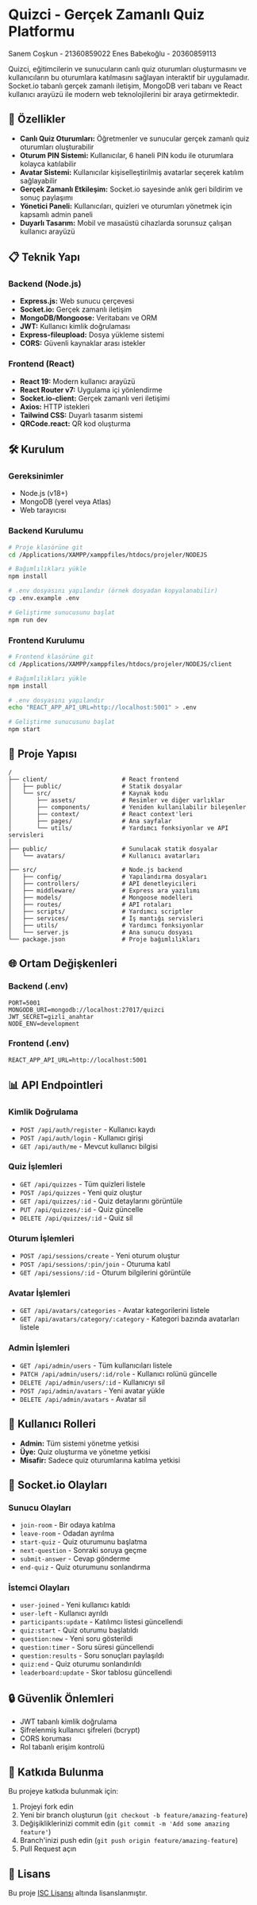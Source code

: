 # Quizci - Gerçek Zamanlı Quiz Platformu

Sanem Coşkun - 21360859022
Enes Babekoğlu - 20360859113

Quizci, eğitimcilerin ve sunucuların canlı quiz oturumları oluşturmasını ve kullanıcıların bu oturumlara katılmasını sağlayan interaktif bir uygulamadır. Socket.io tabanlı gerçek zamanlı iletişim, MongoDB veri tabanı ve React kullanıcı arayüzü ile modern web teknolojilerini bir araya getirmektedir.

## 🚀 Özellikler

- **Canlı Quiz Oturumları:** Öğretmenler ve sunucular gerçek zamanlı quiz oturumları oluşturabilir
- **Oturum PIN Sistemi:** Kullanıcılar, 6 haneli PIN kodu ile oturumlara kolayca katılabilir
- **Avatar Sistemi:** Kullanıcılar kişiselleştirilmiş avatarlar seçerek katılım sağlayabilir
- **Gerçek Zamanlı Etkileşim:** Socket.io sayesinde anlık geri bildirim ve sonuç paylaşımı
- **Yönetici Paneli:** Kullanıcıları, quizleri ve oturumları yönetmek için kapsamlı admin paneli
- **Duyarlı Tasarım:** Mobil ve masaüstü cihazlarda sorunsuz çalışan kullanıcı arayüzü

## 📋 Teknik Yapı

### Backend (Node.js)

- **Express.js:** Web sunucu çerçevesi
- **Socket.io:** Gerçek zamanlı iletişim
- **MongoDB/Mongoose:** Veritabanı ve ORM
- **JWT:** Kullanıcı kimlik doğrulaması
- **Express-fileupload:** Dosya yükleme sistemi
- **CORS:** Güvenli kaynaklar arası istekler

### Frontend (React)

- **React 19:** Modern kullanıcı arayüzü
- **React Router v7:** Uygulama içi yönlendirme
- **Socket.io-client:** Gerçek zamanlı veri iletişimi
- **Axios:** HTTP istekleri
- **Tailwind CSS:** Duyarlı tasarım sistemi
- **QRCode.react:** QR kod oluşturma

## 🛠️ Kurulum

### Gereksinimler

- Node.js (v18+)
- MongoDB (yerel veya Atlas)
- Web tarayıcısı

### Backend Kurulumu

```bash
# Proje klasörüne git
cd /Applications/XAMPP/xamppfiles/htdocs/projeler/NODEJS

# Bağımlılıkları yükle
npm install

# .env dosyasını yapılandır (örnek dosyadan kopyalanabilir)
cp .env.example .env

# Geliştirme sunucusunu başlat
npm run dev
```

### Frontend Kurulumu

```bash
# Frontend klasörüne git
cd /Applications/XAMPP/xamppfiles/htdocs/projeler/NODEJS/client

# Bağımlılıkları yükle
npm install

# .env dosyasını yapılandır
echo "REACT_APP_API_URL=http://localhost:5001" > .env

# Geliştirme sunucusunu başlat
npm start
```

## 🧩 Proje Yapısı

```
/
├── client/                     # React frontend
│   ├── public/                 # Statik dosyalar
│   └── src/                    # Kaynak kodu
│       ├── assets/             # Resimler ve diğer varlıklar
│       ├── components/         # Yeniden kullanılabilir bileşenler
│       ├── context/            # React context'leri
│       ├── pages/              # Ana sayfalar
│       └── utils/              # Yardımcı fonksiyonlar ve API servisleri
│
├── public/                     # Sunulacak statik dosyalar
│   └── avatars/                # Kullanıcı avatarları
│
├── src/                        # Node.js backend
│   ├── config/                 # Yapılandırma dosyaları
│   ├── controllers/            # API denetleyicileri
│   ├── middleware/             # Express ara yazılımı
│   ├── models/                 # Mongoose modelleri
│   ├── routes/                 # API rotaları
│   ├── scripts/                # Yardımcı scriptler
│   ├── services/               # İş mantığı servisleri
│   ├── utils/                  # Yardımcı fonksiyonlar
│   └── server.js               # Ana sunucu dosyası
└── package.json                # Proje bağımlılıkları
```

## 🌐 Ortam Değişkenleri

### Backend (.env)

```
PORT=5001
MONGODB_URI=mongodb://localhost:27017/quizci
JWT_SECRET=gizli_anahtar
NODE_ENV=development
```

### Frontend (.env)

```
REACT_APP_API_URL=http://localhost:5001
```

## 📊 API Endpointleri

### Kimlik Doğrulama
- `POST /api/auth/register` - Kullanıcı kaydı
- `POST /api/auth/login` - Kullanıcı girişi
- `GET /api/auth/me` - Mevcut kullanıcı bilgisi

### Quiz İşlemleri
- `GET /api/quizzes` - Tüm quizleri listele
- `POST /api/quizzes` - Yeni quiz oluştur
- `GET /api/quizzes/:id` - Quiz detaylarını görüntüle
- `PUT /api/quizzes/:id` - Quiz güncelle
- `DELETE /api/quizzes/:id` - Quiz sil

### Oturum İşlemleri
- `POST /api/sessions/create` - Yeni oturum oluştur
- `POST /api/sessions/:pin/join` - Oturuma katıl
- `GET /api/sessions/:id` - Oturum bilgilerini görüntüle

### Avatar İşlemleri
- `GET /api/avatars/categories` - Avatar kategorilerini listele
- `GET /api/avatars/category/:category` - Kategori bazında avatarları listele

### Admin İşlemleri
- `GET /api/admin/users` - Tüm kullanıcıları listele
- `PATCH /api/admin/users/:id/role` - Kullanıcı rolünü güncelle
- `DELETE /api/admin/users/:id` - Kullanıcıyı sil
- `POST /api/admin/avatars` - Yeni avatar yükle
- `DELETE /api/admin/avatars` - Avatar sil

## 👥 Kullanıcı Rolleri

- **Admin:** Tüm sistemi yönetme yetkisi
- **Üye:** Quiz oluşturma ve yönetme yetkisi
- **Misafir:** Sadece quiz oturumlarına katılma yetkisi

## 🔌 Socket.io Olayları

### Sunucu Olayları
- `join-room` - Bir odaya katılma
- `leave-room` - Odadan ayrılma
- `start-quiz` - Quiz oturumunu başlatma
- `next-question` - Sonraki soruya geçme
- `submit-answer` - Cevap gönderme
- `end-quiz` - Quiz oturumunu sonlandırma

### İstemci Olayları
- `user-joined` - Yeni kullanıcı katıldı
- `user-left` - Kullanıcı ayrıldı
- `participants:update` - Katılımcı listesi güncellendi
- `quiz:start` - Quiz oturumu başlatıldı
- `question:new` - Yeni soru gösterildi
- `question:timer` - Soru süresi güncellendi
- `question:results` - Soru sonuçları paylaşıldı
- `quiz:end` - Quiz oturumu sonlandırıldı
- `leaderboard:update` - Skor tablosu güncellendi

## 🔒 Güvenlik Önlemleri

- JWT tabanlı kimlik doğrulama
- Şifrelenmiş kullanıcı şifreleri (bcrypt)
- CORS koruması
- Rol tabanlı erişim kontrolü

## 🤝 Katkıda Bulunma

Bu projeye katkıda bulunmak için:

1. Projeyi fork edin
2. Yeni bir branch oluşturun (`git checkout -b feature/amazing-feature`)
3. Değişikliklerinizi commit edin (`git commit -m 'Add some amazing feature'`)
4. Branch'inizi push edin (`git push origin feature/amazing-feature`)
5. Pull Request açın

## 📜 Lisans

Bu proje [ISC Lisansı](LICENSE) altında lisanslanmıştır.
